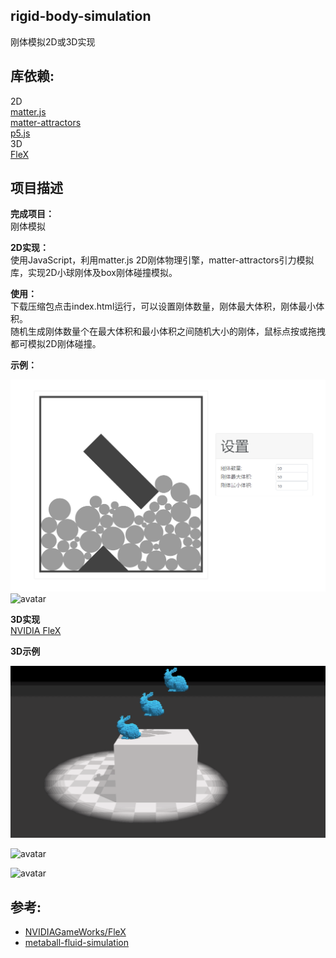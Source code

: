 ## rigid-body-simulation
刚体模拟2D或3D实现  

## 库依赖:
2D   
[matter.js](https://www.npmjs.com/package/matter-js)  
[matter-attractors](https://www.npmjs.com/package/matter-attractors)  
[p5.js](https://www.npmjs.com/package/p5)  
3D      
[FleX](https://github.com/NVIDIAGameWorks/FleX)    

## 项目描述

**完成项目：**  
刚体模拟  

**2D实现：**    
使用JavaScript，利用matter.js 2D刚体物理引擎，matter-attractors引力模拟库，实现2D小球刚体及box刚体碰撞模拟。  

**使用：**        
下载压缩包点击index.html运行，可以设置刚体数量，刚体最大体积，刚体最小体积。     
随机生成刚体数量个在最大体积和最小体积之间随机大小的刚体，鼠标点按或拖拽都可模拟2D刚体碰撞。  

**示例：** 

![avatar](/pic/1.png)  
![avatar](/pic/2.gif)  

**3D实现**  
[NVIDIA FleX](https://github.com/NVIDIAGameWorks/FleX)  

**3D示例**

![avatar](/pic/3.gif)

![avatar](/pic/4.gif)

  ![avatar](/pic/5.gif)

## 参考:
- [NVIDIAGameWorks/FleX](https://github.com/NVIDIAGameWorks/FleX)  
- [metaball-fluid-simulation](https://github.com/mx0c/metaball-fluid-simulation)
